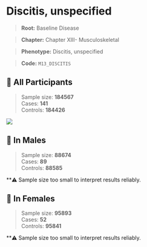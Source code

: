 # Discitis, unspecified

> **Root:** Baseline Disease  

> **Chapter:** Chapter XIII- Musculoskeletal  

> **Phenotype:** Discitis, unspecified  

> **Code:** `M13_DISCITIS`

## 🧪 All Participants  
> Sample size: **184567**  
> Cases: **141**  
> Controls: **184426**
<img src="/Disease/Figures/ALL/Incidence/M13_DISCITIS.png"/>
<CsvTable src="/Disease_Data/ALL/Incidence/COX_M13_DISCITIS.csv" label="🔍 View full results" />

## 👨 In Males  
> Sample size: **88674**  
> Cases: **89**  
> Controls: **88585**

**⚠️ Sample size too small to interpret results reliably.


## 👩 In Females  
> Sample size: **95893**  
> Cases: **52**  
> Controls: **95841**

**⚠️ Sample size too small to interpret results reliably.

